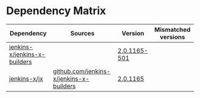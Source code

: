 # Dependency Matrix

Dependency | Sources | Version | Mismatched versions
---------- | ------- | ------- | -------------------
[jenkins-x/jenkins-x-builders](https://github.com/jenkins-x/jenkins-x-builders) |  | [2.0.1165-501](https://github.com/jenkins-x/jenkins-x-builders/releases/tag/v2.0.1165-501) | 
[jenkins-x/jx](https://github.com/jenkins-x/jx) | [github.com/jenkins-x/jenkins-x-builders](https://github.com/jenkins-x/jenkins-x-builders) | [2.0.1165](https://github.com/jenkins-x/jx/releases/tag/v2.0.1165) | 
